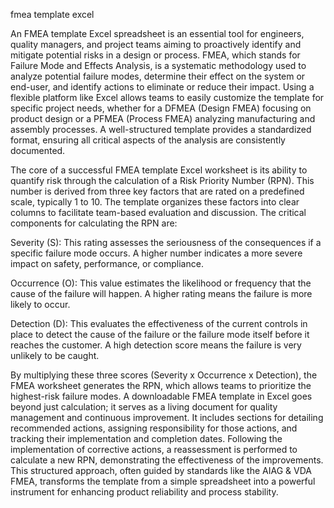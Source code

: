 fmea template excel


An FMEA template Excel spreadsheet is an essential tool for engineers, quality managers, and project teams aiming to proactively identify and mitigate potential risks in a design or process. FMEA, which stands for Failure Mode and Effects Analysis, is a systematic methodology used to analyze potential failure modes, determine their effect on the system or end-user, and identify actions to eliminate or reduce their impact. Using a flexible platform like Excel allows teams to easily customize the template for specific project needs, whether for a DFMEA (Design FMEA) focusing on product design or a PFMEA (Process FMEA) analyzing manufacturing and assembly processes. A well-structured template provides a standardized format, ensuring all critical aspects of the analysis are consistently documented.



The core of a successful FMEA template Excel worksheet is its ability to quantify risk through the calculation of a Risk Priority Number (RPN). This number is derived from three key factors that are rated on a predefined scale, typically 1 to 10. The template organizes these factors into clear columns to facilitate team-based evaluation and discussion. The critical components for calculating the RPN are:




 
Severity (S): This rating assesses the seriousness of the consequences if a specific failure mode occurs. A higher number indicates a more severe impact on safety, performance, or compliance.

 
Occurrence (O): This value estimates the likelihood or frequency that the cause of the failure will happen. A higher rating means the failure is more likely to occur.

 
Detection (D): This evaluates the effectiveness of the current controls in place to detect the cause of the failure or the failure mode itself before it reaches the customer. A high detection score means the failure is very unlikely to be caught.





By multiplying these three scores (Severity x Occurrence x Detection), the FMEA worksheet generates the RPN, which allows teams to prioritize the highest-risk failure modes. A downloadable FMEA template in Excel goes beyond just calculation; it serves as a living document for quality management and continuous improvement. It includes sections for detailing recommended actions, assigning responsibility for those actions, and tracking their implementation and completion dates. Following the implementation of corrective actions, a reassessment is performed to calculate a new RPN, demonstrating the effectiveness of the improvements. This structured approach, often guided by standards like the AIAG & VDA FMEA, transforms the template from a simple spreadsheet into a powerful instrument for enhancing product reliability and process stability.
